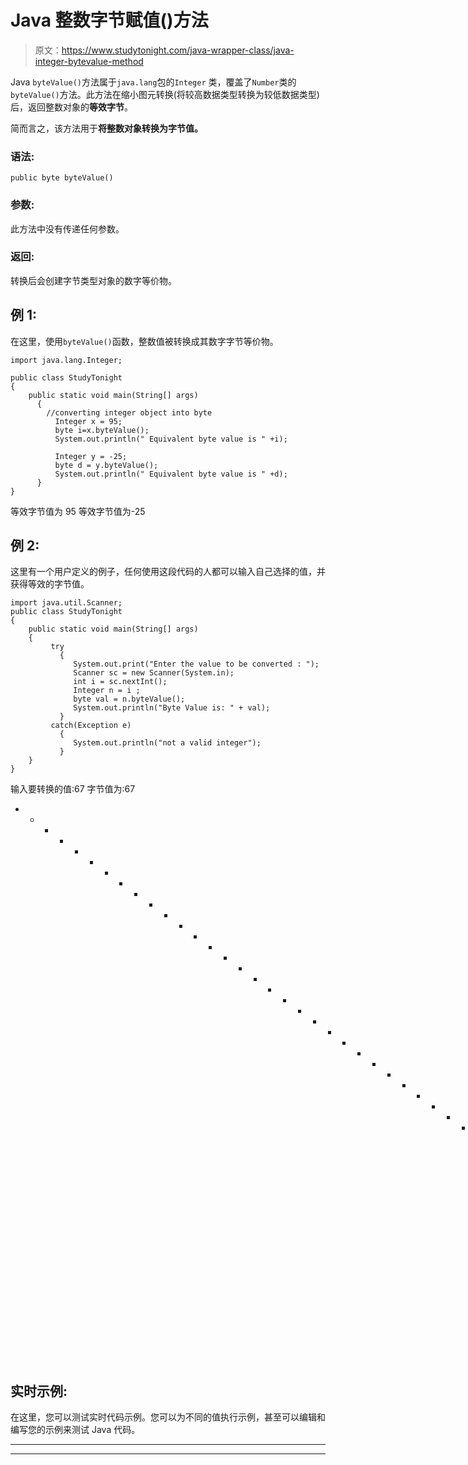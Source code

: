 # Java 整数字节赋值()方法

> 原文：<https://www.studytonight.com/java-wrapper-class/java-integer-bytevalue-method>

Java `byteValue()`方法属于`java.lang`包的`Integer` 类，覆盖了`Number`类的`byteValue()`方法。此方法在缩小图元转换(将较高数据类型转换为较低数据类型)后，返回整数对象的**等效字节**。

简而言之，该方法用于**将整数对象转换为字节值。**

### 语法:

```
public byte byteValue() 
```

### 参数:

此方法中没有传递任何参数。

### 返回:

转换后会创建字节类型对象的数字等价物。

## 例 1:

在这里，使用`byteValue()`函数，整数值被转换成其数字字节等价物。

```
import java.lang.Integer;

public class StudyTonight
{  
    public static void main(String[] args) 
      {  
        //converting integer object into byte
          Integer x = 95;
          byte i=x.byteValue();
          System.out.println(" Equivalent byte value is " +i);

          Integer y = -25;  
          byte d = y.byteValue();  
          System.out.println(" Equivalent byte value is " +d);
      }  
}
```

等效字节值为 95
等效字节值为-25

## 例 2:

这里有一个用户定义的例子，任何使用这段代码的人都可以输入自己选择的值，并获得等效的字节值。

```
import java.util.Scanner;  
public class StudyTonight
{  
    public static void main(String[] args) 
    {  
         try
           {
              System.out.print("Enter the value to be converted : ");  
              Scanner sc = new Scanner(System.in);  
              int i = sc.nextInt();  
              Integer n = i ;  
              byte val = n.byteValue();  
              System.out.println("Byte Value is: " + val);  
           }
         catch(Exception e)
           {
              System.out.println("not a valid integer"); 
           }
    }
}
```

输入要转换的值:67
字节值为:67
* * * * * * * * * * * * * * * * * * * * * * * * * * * * * * * * *要转换的值:---93
字节值为:-93

## 实时示例:

在这里，您可以测试实时代码示例。您可以为不同的值执行示例，甚至可以编辑和编写您的示例来测试 Java 代码。

* * *

* * *